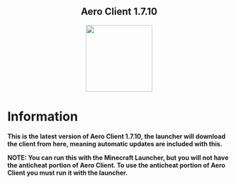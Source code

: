 <h2 align="center">Aero Client 1.7.10</h2>

<p align="center">
    <img src="https://i.imgur.com/e4Au1VM.png" width="150" height="150"/>
</p>

# Information

**This is the latest version of Aero Client 1.7.10, the launcher will download the client from here, meaning automatic updates are included with this.**

**NOTE: You can run this with the Minecraft Launcher, but you will not have the anticheat portion of Aero Client. To use the anticheat portion of Aero Client you must run it with the launcher.**
